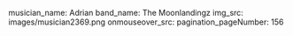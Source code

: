 musician_name: Adrian
band_name: The Moonlandingz
img_src: images/musician2369.png
onmouseover_src: 
pagination_pageNumber: 156